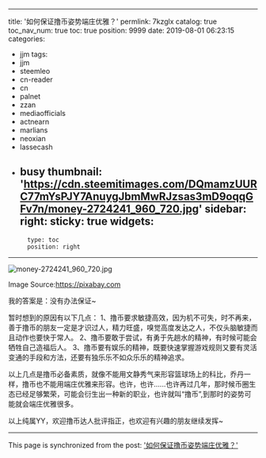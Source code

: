 
---
title: '如何保证撸币姿势端庄优雅？'
permlink: 7kzglx
catalog: true
toc_nav_num: true
toc: true
position: 9999
date: 2019-08-01 06:23:15
categories:
- jjm
tags:
- jjm
- steemleo
- cn-reader
- cn
- palnet
- zzan
- mediaofficials
- actnearn
- marlians
- neoxian
- lassecash
- busy
thumbnail: 'https://cdn.steemitimages.com/DQmamzUURC77mYsPJY7AnuygJbmMwRJzsas3mD9oqqGFv7n/money-2724241_960_720.jpg'
sidebar:
    right:
        sticky: true
widgets:
    -
        type: toc
        position: right
---


![money-2724241_960_720.jpg](https://cdn.steemitimages.com/DQmamzUURC77mYsPJY7AnuygJbmMwRJzsas3mD9oqqGFv7n/money-2724241_960_720.jpg)

Image Source:https://pixabay.com

我的答案是：没有办法保证~

暂时想到的原因有以下几点：
1、撸币要求敏捷高效，因为机不可失，时不再来，善于撸币的朋友一定是才识过人，精力旺盛，嗅觉高度发达之人，不仅头脑敏捷而且动作也要快于常人。
2、撸币要敢于尝试，有勇于先趟水的精神，有时候可能会牺牲自己造福后人。
3、撸币要有娱乐的精神，既要快速掌握游戏规则又要有灵活变通的手段和方法，还要有独乐乐不如众乐乐的精神追求。

以上几点是撸币必备素质，就像不能用文静秀气来形容篮球场上的科比，乔丹一样，撸币也不能用端庄优雅来形容。也许，也许......也许再过几年，那时候币圈生态已经足够繁荣，可能会衍生出一种新的职业，也许就叫“撸币”,到那时的姿势可能就会端庄优雅很多。

以上纯属YY，欢迎撸币达人批评指正，也欢迎有兴趣的朋友继续发挥~

- - -

This page is synchronized from the post: ['如何保证撸币姿势端庄优雅？'](https://steemit.com/@andrewma/7kzglx)
